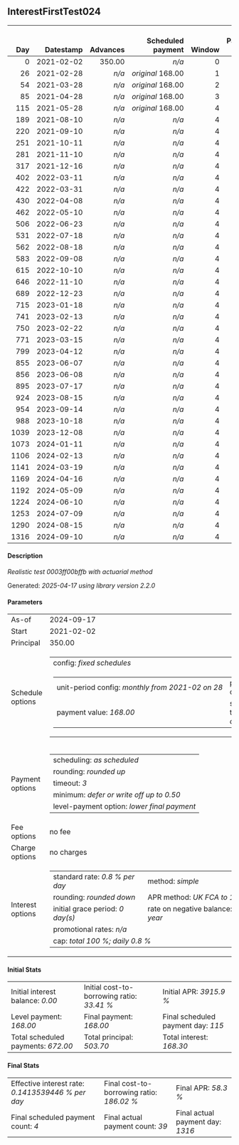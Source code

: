 <h2>InterestFirstTest024</h2>
<table>
    <thead style="vertical-align: bottom;">
        <th style="text-align: right;">Day</th>
        <th style="text-align: right;">Datestamp</th>
        <th style="text-align: right;">Advances</th>
        <th style="text-align: right;">Scheduled payment</th>
        <th style="text-align: right;">Window</th>
        <th style="text-align: right;">Payment due</th>
        <th style="text-align: right;">Actual payments</th>
        <th style="text-align: right;">Generated payment</th>
        <th style="text-align: right;">Net effect</th>
        <th style="text-align: right;">Payment status</th>
        <th style="text-align: right;">Balance status</th>
        <th style="text-align: right;">Simple interest</th>
        <th style="text-align: right;">New interest</th>
        <th style="text-align: right;">New charges</th>
        <th style="text-align: right;">Principal portion</th>
        <th style="text-align: right;">Fee portion</th>
        <th style="text-align: right;">Interest portion</th>
        <th style="text-align: right;">Charges portion</th>
        <th style="text-align: right;">Fee rebate</th>
        <th style="text-align: right;">Principal balance</th>
        <th style="text-align: right;">Fee balance</th>
        <th style="text-align: right;">Interest balance</th>
        <th style="text-align: right;">Charges balance</th>
        <th style="text-align: right;">Settlement figure</th>
        <th style="text-align: right;">Fee rebate if&nbsp;settled</th>
    </thead>
    <tr style="text-align: right;">
        <td class="ci00">0</td>
        <td class="ci01" style="white-space: nowrap;">2021-02-02</td>
        <td class="ci02">350.00</td>
        <td class="ci03" style="white-space: nowrap;"><i>n/a<i></td>
        <td class="ci04">0</td>
        <td class="ci05">0.00</td>
        <td class="ci06"><i>n/a</i></td>
        <td class="ci07"><i>n/a</i></td>
        <td class="ci08">0.00</td>
        <td class="ci09"><i>none&nbsp;scheduled</i></td>
        <td class="ci10">open</td>
        <td class="ci11">0.0000</td>
        <td class="ci12">0.0000</td>
        <td class="ci13"><i>n/a</i></td>
        <td class="ci14">0.00</td>
        <td class="ci15">0.00</td>
        <td class="ci16">0.00</td>
        <td class="ci17">0.00</td>
        <td class="ci18">0.00</td>
        <td class="ci19">350.00</td>
        <td class="ci20">0.00</td>
        <td class="ci21">0.0000</td>
        <td class="ci22">0.00</td>
        <td class="ci23">350.00</td>
        <td class="ci24">0.00</td>
    </tr>
    <tr style="text-align: right;">
        <td class="ci00">26</td>
        <td class="ci01" style="white-space: nowrap;">2021-02-28</td>
        <td class="ci02"><i>n/a</i></td>
        <td class="ci03" style="white-space: nowrap;"><i>original</i> 168.00</td>
        <td class="ci04">1</td>
        <td class="ci05">168.00</td>
        <td class="ci06"><i>confirmed</i>&nbsp;168.00</td>
        <td class="ci07"><i>n/a</i></td>
        <td class="ci08">168.00</td>
        <td class="ci09"><i>payment&nbsp;made</i></td>
        <td class="ci10">open</td>
        <td class="ci11">72.8000</td>
        <td class="ci12">72.8000</td>
        <td class="ci13"><i>n/a</i></td>
        <td class="ci14">95.20</td>
        <td class="ci15">0.00</td>
        <td class="ci16">72.80</td>
        <td class="ci17">0.00</td>
        <td class="ci18">0.00</td>
        <td class="ci19">254.80</td>
        <td class="ci20">0.00</td>
        <td class="ci21">0.0000</td>
        <td class="ci22">0.00</td>
        <td class="ci23">254.80</td>
        <td class="ci24">0.00</td>
    </tr>
    <tr style="text-align: right;">
        <td class="ci00">54</td>
        <td class="ci01" style="white-space: nowrap;">2021-03-28</td>
        <td class="ci02"><i>n/a</i></td>
        <td class="ci03" style="white-space: nowrap;"><i>original</i> 168.00</td>
        <td class="ci04">2</td>
        <td class="ci05">168.00</td>
        <td class="ci06"><i>n/a</i></td>
        <td class="ci07"><i>n/a</i></td>
        <td class="ci08">0.00</td>
        <td class="ci09"><i>missed&nbsp;payment</i></td>
        <td class="ci10">open</td>
        <td class="ci11">57.0752</td>
        <td class="ci12">57.0752</td>
        <td class="ci13"><i>n/a</i></td>
        <td class="ci14">0.00</td>
        <td class="ci15">0.00</td>
        <td class="ci16">0.00</td>
        <td class="ci17">0.00</td>
        <td class="ci18">0.00</td>
        <td class="ci19">254.80</td>
        <td class="ci20">0.00</td>
        <td class="ci21">57.0752</td>
        <td class="ci22">0.00</td>
        <td class="ci23">311.87</td>
        <td class="ci24">0.00</td>
    </tr>
    <tr style="text-align: right;">
        <td class="ci00">85</td>
        <td class="ci01" style="white-space: nowrap;">2021-04-28</td>
        <td class="ci02"><i>n/a</i></td>
        <td class="ci03" style="white-space: nowrap;"><i>original</i> 168.00</td>
        <td class="ci04">3</td>
        <td class="ci05">168.00</td>
        <td class="ci06"><i>confirmed</i>&nbsp;84.00</td>
        <td class="ci07"><i>n/a</i></td>
        <td class="ci08">84.00</td>
        <td class="ci09"><i>paid&nbsp;later&nbsp;owing</i>&nbsp;84.00</td>
        <td class="ci10">open</td>
        <td class="ci11">63.1904</td>
        <td class="ci12">63.1904</td>
        <td class="ci13"><i>n/a</i></td>
        <td class="ci14">0.00</td>
        <td class="ci15">0.00</td>
        <td class="ci16">84.00</td>
        <td class="ci17">0.00</td>
        <td class="ci18">0.00</td>
        <td class="ci19">254.80</td>
        <td class="ci20">0.00</td>
        <td class="ci21">36.2656</td>
        <td class="ci22">0.00</td>
        <td class="ci23">291.06</td>
        <td class="ci24">0.00</td>
    </tr>
    <tr style="text-align: right;">
        <td class="ci00">115</td>
        <td class="ci01" style="white-space: nowrap;">2021-05-28</td>
        <td class="ci02"><i>n/a</i></td>
        <td class="ci03" style="white-space: nowrap;"><i>original</i> 168.00</td>
        <td class="ci04">4</td>
        <td class="ci05">168.00</td>
        <td class="ci06"><i>n/a</i></td>
        <td class="ci07"><i>n/a</i></td>
        <td class="ci08">0.00</td>
        <td class="ci09"><i>paid&nbsp;later&nbsp;in&nbsp;full</i></td>
        <td class="ci10">open</td>
        <td class="ci11">61.1520</td>
        <td class="ci12">61.1520</td>
        <td class="ci13"><i>n/a</i></td>
        <td class="ci14">0.00</td>
        <td class="ci15">0.00</td>
        <td class="ci16">0.00</td>
        <td class="ci17">0.00</td>
        <td class="ci18">0.00</td>
        <td class="ci19">254.80</td>
        <td class="ci20">0.00</td>
        <td class="ci21">97.4176</td>
        <td class="ci22">0.00</td>
        <td class="ci23">352.21</td>
        <td class="ci24">0.00</td>
    </tr>
    <tr style="text-align: right;">
        <td class="ci00">189</td>
        <td class="ci01" style="white-space: nowrap;">2021-08-10</td>
        <td class="ci02"><i>n/a</i></td>
        <td class="ci03" style="white-space: nowrap;"><i>n/a<i></td>
        <td class="ci04">4</td>
        <td class="ci05">0.00</td>
        <td class="ci06"><i>confirmed</i>&nbsp;5.46</td>
        <td class="ci07"><i>n/a</i></td>
        <td class="ci08">5.46</td>
        <td class="ci09"><i>extra&nbsp;payment</i></td>
        <td class="ci10">open</td>
        <td class="ci11">95.7824</td>
        <td class="ci12">95.7880</td>
        <td class="ci13"><i>n/a</i></td>
        <td class="ci14">0.00</td>
        <td class="ci15">0.00</td>
        <td class="ci16">5.46</td>
        <td class="ci17">0.00</td>
        <td class="ci18">0.00</td>
        <td class="ci19">254.80</td>
        <td class="ci20">0.00</td>
        <td class="ci21">187.7456</td>
        <td class="ci22">0.00</td>
        <td class="ci23">442.54</td>
        <td class="ci24">0.00</td>
    </tr>
    <tr style="text-align: right;">
        <td class="ci00">220</td>
        <td class="ci01" style="white-space: nowrap;">2021-09-10</td>
        <td class="ci02"><i>n/a</i></td>
        <td class="ci03" style="white-space: nowrap;"><i>n/a<i></td>
        <td class="ci04">4</td>
        <td class="ci05">0.00</td>
        <td class="ci06"><i>confirmed</i>&nbsp;5.46</td>
        <td class="ci07"><i>n/a</i></td>
        <td class="ci08">5.46</td>
        <td class="ci09"><i>extra&nbsp;payment</i></td>
        <td class="ci10">open</td>
        <td class="ci11">0.0000</td>
        <td class="ci12">0.0056</td>
        <td class="ci13"><i>n/a</i></td>
        <td class="ci14">0.00</td>
        <td class="ci15">0.00</td>
        <td class="ci16">5.45</td>
        <td class="ci17">0.00</td>
        <td class="ci18">0.00</td>
        <td class="ci19">254.80</td>
        <td class="ci20">0.00</td>
        <td class="ci21">182.3012</td>
        <td class="ci22">0.00</td>
        <td class="ci23">437.08</td>
        <td class="ci24">0.00</td>
    </tr>
    <tr style="text-align: right;">
        <td class="ci00">251</td>
        <td class="ci01" style="white-space: nowrap;">2021-10-11</td>
        <td class="ci02"><i>n/a</i></td>
        <td class="ci03" style="white-space: nowrap;"><i>n/a<i></td>
        <td class="ci04">4</td>
        <td class="ci05">0.00</td>
        <td class="ci06"><i>confirmed</i>&nbsp;5.46</td>
        <td class="ci07"><i>n/a</i></td>
        <td class="ci08">5.46</td>
        <td class="ci09"><i>extra&nbsp;payment</i></td>
        <td class="ci10">open</td>
        <td class="ci11">0.0000</td>
        <td class="ci12">0.0012</td>
        <td class="ci13"><i>n/a</i></td>
        <td class="ci14">0.00</td>
        <td class="ci15">0.00</td>
        <td class="ci16">5.45</td>
        <td class="ci17">0.00</td>
        <td class="ci18">0.00</td>
        <td class="ci19">254.80</td>
        <td class="ci20">0.00</td>
        <td class="ci21">176.8524</td>
        <td class="ci22">0.00</td>
        <td class="ci23">431.63</td>
        <td class="ci24">0.00</td>
    </tr>
    <tr style="text-align: right;">
        <td class="ci00">281</td>
        <td class="ci01" style="white-space: nowrap;">2021-11-10</td>
        <td class="ci02"><i>n/a</i></td>
        <td class="ci03" style="white-space: nowrap;"><i>n/a<i></td>
        <td class="ci04">4</td>
        <td class="ci05">0.00</td>
        <td class="ci06"><i>confirmed</i>&nbsp;5.46</td>
        <td class="ci07"><i>n/a</i></td>
        <td class="ci08">5.46</td>
        <td class="ci09"><i>extra&nbsp;payment</i></td>
        <td class="ci10">open</td>
        <td class="ci11">0.0000</td>
        <td class="ci12">0.0024</td>
        <td class="ci13"><i>n/a</i></td>
        <td class="ci14">0.00</td>
        <td class="ci15">0.00</td>
        <td class="ci16">5.45</td>
        <td class="ci17">0.00</td>
        <td class="ci18">0.00</td>
        <td class="ci19">254.80</td>
        <td class="ci20">0.00</td>
        <td class="ci21">171.4048</td>
        <td class="ci22">0.00</td>
        <td class="ci23">426.18</td>
        <td class="ci24">0.00</td>
    </tr>
    <tr style="text-align: right;">
        <td class="ci00">317</td>
        <td class="ci01" style="white-space: nowrap;">2021-12-16</td>
        <td class="ci02"><i>n/a</i></td>
        <td class="ci03" style="white-space: nowrap;"><i>n/a<i></td>
        <td class="ci04">4</td>
        <td class="ci05">0.00</td>
        <td class="ci06"><i>confirmed</i>&nbsp;5.46</td>
        <td class="ci07"><i>n/a</i></td>
        <td class="ci08">5.46</td>
        <td class="ci09"><i>extra&nbsp;payment</i></td>
        <td class="ci10">open</td>
        <td class="ci11">0.0000</td>
        <td class="ci12">0.0048</td>
        <td class="ci13"><i>n/a</i></td>
        <td class="ci14">0.00</td>
        <td class="ci15">0.00</td>
        <td class="ci16">5.45</td>
        <td class="ci17">0.00</td>
        <td class="ci18">0.00</td>
        <td class="ci19">254.80</td>
        <td class="ci20">0.00</td>
        <td class="ci21">165.9596</td>
        <td class="ci22">0.00</td>
        <td class="ci23">420.73</td>
        <td class="ci24">0.00</td>
    </tr>
    <tr style="text-align: right;">
        <td class="ci00">402</td>
        <td class="ci01" style="white-space: nowrap;">2022-03-11</td>
        <td class="ci02"><i>n/a</i></td>
        <td class="ci03" style="white-space: nowrap;"><i>n/a<i></td>
        <td class="ci04">4</td>
        <td class="ci05">0.00</td>
        <td class="ci06"><i>confirmed</i>&nbsp;5.46</td>
        <td class="ci07"><i>n/a</i></td>
        <td class="ci08">5.46</td>
        <td class="ci09"><i>extra&nbsp;payment</i></td>
        <td class="ci10">open</td>
        <td class="ci11">0.0000</td>
        <td class="ci12">0.0096</td>
        <td class="ci13"><i>n/a</i></td>
        <td class="ci14">0.00</td>
        <td class="ci15">0.00</td>
        <td class="ci16">5.44</td>
        <td class="ci17">0.00</td>
        <td class="ci18">0.00</td>
        <td class="ci19">254.80</td>
        <td class="ci20">0.00</td>
        <td class="ci21">160.5292</td>
        <td class="ci22">0.00</td>
        <td class="ci23">415.28</td>
        <td class="ci24">0.00</td>
    </tr>
    <tr style="text-align: right;">
        <td class="ci00">422</td>
        <td class="ci01" style="white-space: nowrap;">2022-03-31</td>
        <td class="ci02"><i>n/a</i></td>
        <td class="ci03" style="white-space: nowrap;"><i>n/a<i></td>
        <td class="ci04">4</td>
        <td class="ci05">0.00</td>
        <td class="ci06"><i>confirmed</i>&nbsp;5.46</td>
        <td class="ci07"><i>n/a</i></td>
        <td class="ci08">5.46</td>
        <td class="ci09"><i>extra&nbsp;payment</i></td>
        <td class="ci10">open</td>
        <td class="ci11">0.0000</td>
        <td class="ci12">0.0092</td>
        <td class="ci13"><i>n/a</i></td>
        <td class="ci14">0.00</td>
        <td class="ci15">0.00</td>
        <td class="ci16">5.43</td>
        <td class="ci17">0.00</td>
        <td class="ci18">0.00</td>
        <td class="ci19">254.80</td>
        <td class="ci20">0.00</td>
        <td class="ci21">155.1084</td>
        <td class="ci22">0.00</td>
        <td class="ci23">409.84</td>
        <td class="ci24">0.00</td>
    </tr>
    <tr style="text-align: right;">
        <td class="ci00">430</td>
        <td class="ci01" style="white-space: nowrap;">2022-04-08</td>
        <td class="ci02"><i>n/a</i></td>
        <td class="ci03" style="white-space: nowrap;"><i>n/a<i></td>
        <td class="ci04">4</td>
        <td class="ci05">0.00</td>
        <td class="ci06"><i>confirmed</i>&nbsp;7.06</td>
        <td class="ci07"><i>n/a</i></td>
        <td class="ci08">7.06</td>
        <td class="ci09"><i>extra&nbsp;payment</i></td>
        <td class="ci10">open</td>
        <td class="ci11">0.0000</td>
        <td class="ci12">0.0084</td>
        <td class="ci13"><i>n/a</i></td>
        <td class="ci14">0.00</td>
        <td class="ci15">0.00</td>
        <td class="ci16">7.02</td>
        <td class="ci17">0.00</td>
        <td class="ci18">0.00</td>
        <td class="ci19">254.80</td>
        <td class="ci20">0.00</td>
        <td class="ci21">148.0968</td>
        <td class="ci22">0.00</td>
        <td class="ci23">402.81</td>
        <td class="ci24">0.00</td>
    </tr>
    <tr style="text-align: right;">
        <td class="ci00">462</td>
        <td class="ci01" style="white-space: nowrap;">2022-05-10</td>
        <td class="ci02"><i>n/a</i></td>
        <td class="ci03" style="white-space: nowrap;"><i>n/a<i></td>
        <td class="ci04">4</td>
        <td class="ci05">0.00</td>
        <td class="ci06"><i>confirmed</i>&nbsp;5.98</td>
        <td class="ci07"><i>n/a</i></td>
        <td class="ci08">5.98</td>
        <td class="ci09"><i>extra&nbsp;payment</i></td>
        <td class="ci10">open</td>
        <td class="ci11">0.0000</td>
        <td class="ci12">0.0068</td>
        <td class="ci13"><i>n/a</i></td>
        <td class="ci14">0.00</td>
        <td class="ci15">0.00</td>
        <td class="ci16">5.93</td>
        <td class="ci17">0.00</td>
        <td class="ci18">0.00</td>
        <td class="ci19">254.80</td>
        <td class="ci20">0.00</td>
        <td class="ci21">142.1736</td>
        <td class="ci22">0.00</td>
        <td class="ci23">396.87</td>
        <td class="ci24">0.00</td>
    </tr>
    <tr style="text-align: right;">
        <td class="ci00">506</td>
        <td class="ci01" style="white-space: nowrap;">2022-06-23</td>
        <td class="ci02"><i>n/a</i></td>
        <td class="ci03" style="white-space: nowrap;"><i>n/a<i></td>
        <td class="ci04">4</td>
        <td class="ci05">0.00</td>
        <td class="ci06"><i>confirmed</i>&nbsp;5.98</td>
        <td class="ci07"><i>n/a</i></td>
        <td class="ci08">5.98</td>
        <td class="ci09"><i>extra&nbsp;payment</i></td>
        <td class="ci10">open</td>
        <td class="ci11">0.0000</td>
        <td class="ci12">0.0036</td>
        <td class="ci13"><i>n/a</i></td>
        <td class="ci14">0.00</td>
        <td class="ci15">0.00</td>
        <td class="ci16">5.93</td>
        <td class="ci17">0.00</td>
        <td class="ci18">0.00</td>
        <td class="ci19">254.80</td>
        <td class="ci20">0.00</td>
        <td class="ci21">136.2472</td>
        <td class="ci22">0.00</td>
        <td class="ci23">390.94</td>
        <td class="ci24">0.00</td>
    </tr>
    <tr style="text-align: right;">
        <td class="ci00">531</td>
        <td class="ci01" style="white-space: nowrap;">2022-07-18</td>
        <td class="ci02"><i>n/a</i></td>
        <td class="ci03" style="white-space: nowrap;"><i>n/a<i></td>
        <td class="ci04">4</td>
        <td class="ci05">0.00</td>
        <td class="ci06"><i>confirmed</i>&nbsp;5.98</td>
        <td class="ci07"><i>n/a</i></td>
        <td class="ci08">5.98</td>
        <td class="ci09"><i>extra&nbsp;payment</i></td>
        <td class="ci10">open</td>
        <td class="ci11">0.0000</td>
        <td class="ci12">0.0072</td>
        <td class="ci13"><i>n/a</i></td>
        <td class="ci14">0.00</td>
        <td class="ci15">0.00</td>
        <td class="ci16">5.92</td>
        <td class="ci17">0.00</td>
        <td class="ci18">0.00</td>
        <td class="ci19">254.80</td>
        <td class="ci20">0.00</td>
        <td class="ci21">130.3344</td>
        <td class="ci22">0.00</td>
        <td class="ci23">385.01</td>
        <td class="ci24">0.00</td>
    </tr>
    <tr style="text-align: right;">
        <td class="ci00">562</td>
        <td class="ci01" style="white-space: nowrap;">2022-08-18</td>
        <td class="ci02"><i>n/a</i></td>
        <td class="ci03" style="white-space: nowrap;"><i>n/a<i></td>
        <td class="ci04">4</td>
        <td class="ci05">0.00</td>
        <td class="ci06"><i>confirmed</i>&nbsp;5.98</td>
        <td class="ci07"><i>n/a</i></td>
        <td class="ci08">5.98</td>
        <td class="ci09"><i>extra&nbsp;payment</i></td>
        <td class="ci10">open</td>
        <td class="ci11">0.0000</td>
        <td class="ci12">0.0044</td>
        <td class="ci13"><i>n/a</i></td>
        <td class="ci14">0.00</td>
        <td class="ci15">0.00</td>
        <td class="ci16">5.92</td>
        <td class="ci17">0.00</td>
        <td class="ci18">0.00</td>
        <td class="ci19">254.80</td>
        <td class="ci20">0.00</td>
        <td class="ci21">124.4188</td>
        <td class="ci22">0.00</td>
        <td class="ci23">379.09</td>
        <td class="ci24">0.00</td>
    </tr>
    <tr style="text-align: right;">
        <td class="ci00">583</td>
        <td class="ci01" style="white-space: nowrap;">2022-09-08</td>
        <td class="ci02"><i>n/a</i></td>
        <td class="ci03" style="white-space: nowrap;"><i>n/a<i></td>
        <td class="ci04">4</td>
        <td class="ci05">0.00</td>
        <td class="ci06"><i>confirmed</i>&nbsp;6.89</td>
        <td class="ci07"><i>n/a</i></td>
        <td class="ci08">6.89</td>
        <td class="ci09"><i>extra&nbsp;payment</i></td>
        <td class="ci10">open</td>
        <td class="ci11">0.0000</td>
        <td class="ci12">0.0088</td>
        <td class="ci13"><i>n/a</i></td>
        <td class="ci14">0.00</td>
        <td class="ci15">0.00</td>
        <td class="ci16">6.82</td>
        <td class="ci17">0.00</td>
        <td class="ci18">0.00</td>
        <td class="ci19">254.80</td>
        <td class="ci20">0.00</td>
        <td class="ci21">117.6076</td>
        <td class="ci22">0.00</td>
        <td class="ci23">372.26</td>
        <td class="ci24">0.00</td>
    </tr>
    <tr style="text-align: right;">
        <td class="ci00">615</td>
        <td class="ci01" style="white-space: nowrap;">2022-10-10</td>
        <td class="ci02"><i>n/a</i></td>
        <td class="ci03" style="white-space: nowrap;"><i>n/a<i></td>
        <td class="ci04">4</td>
        <td class="ci05">0.00</td>
        <td class="ci06"><i>confirmed</i>&nbsp;8.69</td>
        <td class="ci07"><i>n/a</i></td>
        <td class="ci08">8.69</td>
        <td class="ci09"><i>extra&nbsp;payment</i></td>
        <td class="ci10">open</td>
        <td class="ci11">0.0000</td>
        <td class="ci12">0.0076</td>
        <td class="ci13"><i>n/a</i></td>
        <td class="ci14">0.00</td>
        <td class="ci15">0.00</td>
        <td class="ci16">8.61</td>
        <td class="ci17">0.00</td>
        <td class="ci18">0.00</td>
        <td class="ci19">254.80</td>
        <td class="ci20">0.00</td>
        <td class="ci21">109.0052</td>
        <td class="ci22">0.00</td>
        <td class="ci23">363.64</td>
        <td class="ci24">0.00</td>
    </tr>
    <tr style="text-align: right;">
        <td class="ci00">646</td>
        <td class="ci01" style="white-space: nowrap;">2022-11-10</td>
        <td class="ci02"><i>n/a</i></td>
        <td class="ci03" style="white-space: nowrap;"><i>n/a<i></td>
        <td class="ci04">4</td>
        <td class="ci05">0.00</td>
        <td class="ci06"><i>confirmed</i>&nbsp;8.69</td>
        <td class="ci07"><i>n/a</i></td>
        <td class="ci08">8.69</td>
        <td class="ci09"><i>extra&nbsp;payment</i></td>
        <td class="ci10">open</td>
        <td class="ci11">0.0000</td>
        <td class="ci12">0.0052</td>
        <td class="ci13"><i>n/a</i></td>
        <td class="ci14">0.00</td>
        <td class="ci15">0.00</td>
        <td class="ci16">8.60</td>
        <td class="ci17">0.00</td>
        <td class="ci18">0.00</td>
        <td class="ci19">254.80</td>
        <td class="ci20">0.00</td>
        <td class="ci21">100.4104</td>
        <td class="ci22">0.00</td>
        <td class="ci23">355.03</td>
        <td class="ci24">0.00</td>
    </tr>
    <tr style="text-align: right;">
        <td class="ci00">689</td>
        <td class="ci01" style="white-space: nowrap;">2022-12-23</td>
        <td class="ci02"><i>n/a</i></td>
        <td class="ci03" style="white-space: nowrap;"><i>n/a<i></td>
        <td class="ci04">4</td>
        <td class="ci05">0.00</td>
        <td class="ci06"><i>confirmed</i>&nbsp;8.69</td>
        <td class="ci07"><i>n/a</i></td>
        <td class="ci08">8.69</td>
        <td class="ci09"><i>extra&nbsp;payment</i></td>
        <td class="ci10">open</td>
        <td class="ci11">0.0000</td>
        <td class="ci12">0.0004</td>
        <td class="ci13"><i>n/a</i></td>
        <td class="ci14">0.00</td>
        <td class="ci15">0.00</td>
        <td class="ci16">8.60</td>
        <td class="ci17">0.00</td>
        <td class="ci18">0.00</td>
        <td class="ci19">254.80</td>
        <td class="ci20">0.00</td>
        <td class="ci21">91.8108</td>
        <td class="ci22">0.00</td>
        <td class="ci23">346.43</td>
        <td class="ci24">0.00</td>
    </tr>
    <tr style="text-align: right;">
        <td class="ci00">715</td>
        <td class="ci01" style="white-space: nowrap;">2023-01-18</td>
        <td class="ci02"><i>n/a</i></td>
        <td class="ci03" style="white-space: nowrap;"><i>n/a<i></td>
        <td class="ci04">4</td>
        <td class="ci05">0.00</td>
        <td class="ci06"><i>confirmed</i>&nbsp;8.69</td>
        <td class="ci07"><i>n/a</i></td>
        <td class="ci08">8.69</td>
        <td class="ci09"><i>extra&nbsp;payment</i></td>
        <td class="ci10">open</td>
        <td class="ci11">0.0000</td>
        <td class="ci12">0.0008</td>
        <td class="ci13"><i>n/a</i></td>
        <td class="ci14">0.00</td>
        <td class="ci15">0.00</td>
        <td class="ci16">8.60</td>
        <td class="ci17">0.00</td>
        <td class="ci18">0.00</td>
        <td class="ci19">254.80</td>
        <td class="ci20">0.00</td>
        <td class="ci21">83.2116</td>
        <td class="ci22">0.00</td>
        <td class="ci23">337.83</td>
        <td class="ci24">0.00</td>
    </tr>
    <tr style="text-align: right;">
        <td class="ci00">741</td>
        <td class="ci01" style="white-space: nowrap;">2023-02-13</td>
        <td class="ci02"><i>n/a</i></td>
        <td class="ci03" style="white-space: nowrap;"><i>n/a<i></td>
        <td class="ci04">4</td>
        <td class="ci05">0.00</td>
        <td class="ci06"><i>confirmed</i>&nbsp;8.69</td>
        <td class="ci07"><i>n/a</i></td>
        <td class="ci08">8.69</td>
        <td class="ci09"><i>extra&nbsp;payment</i></td>
        <td class="ci10">open</td>
        <td class="ci11">0.0000</td>
        <td class="ci12">0.0016</td>
        <td class="ci13"><i>n/a</i></td>
        <td class="ci14">0.00</td>
        <td class="ci15">0.00</td>
        <td class="ci16">8.60</td>
        <td class="ci17">0.00</td>
        <td class="ci18">0.00</td>
        <td class="ci19">254.80</td>
        <td class="ci20">0.00</td>
        <td class="ci21">74.6132</td>
        <td class="ci22">0.00</td>
        <td class="ci23">329.23</td>
        <td class="ci24">0.00</td>
    </tr>
    <tr style="text-align: right;">
        <td class="ci00">750</td>
        <td class="ci01" style="white-space: nowrap;">2023-02-22</td>
        <td class="ci02"><i>n/a</i></td>
        <td class="ci03" style="white-space: nowrap;"><i>n/a<i></td>
        <td class="ci04">4</td>
        <td class="ci05">0.00</td>
        <td class="ci06"><i>confirmed</i>&nbsp;8.69</td>
        <td class="ci07"><i>n/a</i></td>
        <td class="ci08">8.69</td>
        <td class="ci09"><i>extra&nbsp;payment</i></td>
        <td class="ci10">open</td>
        <td class="ci11">0.0000</td>
        <td class="ci12">0.0032</td>
        <td class="ci13"><i>n/a</i></td>
        <td class="ci14">0.00</td>
        <td class="ci15">0.00</td>
        <td class="ci16">8.60</td>
        <td class="ci17">0.00</td>
        <td class="ci18">0.00</td>
        <td class="ci19">254.80</td>
        <td class="ci20">0.00</td>
        <td class="ci21">66.0164</td>
        <td class="ci22">0.00</td>
        <td class="ci23">320.63</td>
        <td class="ci24">0.00</td>
    </tr>
    <tr style="text-align: right;">
        <td class="ci00">771</td>
        <td class="ci01" style="white-space: nowrap;">2023-03-15</td>
        <td class="ci02"><i>n/a</i></td>
        <td class="ci03" style="white-space: nowrap;"><i>n/a<i></td>
        <td class="ci04">4</td>
        <td class="ci05">0.00</td>
        <td class="ci06"><i>confirmed</i>&nbsp;8.69</td>
        <td class="ci07"><i>n/a</i></td>
        <td class="ci08">8.69</td>
        <td class="ci09"><i>extra&nbsp;payment</i></td>
        <td class="ci10">open</td>
        <td class="ci11">0.0000</td>
        <td class="ci12">0.0064</td>
        <td class="ci13"><i>n/a</i></td>
        <td class="ci14">0.00</td>
        <td class="ci15">0.00</td>
        <td class="ci16">8.59</td>
        <td class="ci17">0.00</td>
        <td class="ci18">0.00</td>
        <td class="ci19">254.80</td>
        <td class="ci20">0.00</td>
        <td class="ci21">57.4328</td>
        <td class="ci22">0.00</td>
        <td class="ci23">312.03</td>
        <td class="ci24">0.00</td>
    </tr>
    <tr style="text-align: right;">
        <td class="ci00">799</td>
        <td class="ci01" style="white-space: nowrap;">2023-04-12</td>
        <td class="ci02"><i>n/a</i></td>
        <td class="ci03" style="white-space: nowrap;"><i>n/a<i></td>
        <td class="ci04">4</td>
        <td class="ci05">0.00</td>
        <td class="ci06"><i>confirmed</i>&nbsp;9.21</td>
        <td class="ci07"><i>n/a</i></td>
        <td class="ci08">9.21</td>
        <td class="ci09"><i>extra&nbsp;payment</i></td>
        <td class="ci10">open</td>
        <td class="ci11">0.0000</td>
        <td class="ci12">0.0028</td>
        <td class="ci13"><i>n/a</i></td>
        <td class="ci14">0.00</td>
        <td class="ci15">0.00</td>
        <td class="ci16">9.11</td>
        <td class="ci17">0.00</td>
        <td class="ci18">0.00</td>
        <td class="ci19">254.80</td>
        <td class="ci20">0.00</td>
        <td class="ci21">48.3256</td>
        <td class="ci22">0.00</td>
        <td class="ci23">302.92</td>
        <td class="ci24">0.00</td>
    </tr>
    <tr style="text-align: right;">
        <td class="ci00">855</td>
        <td class="ci01" style="white-space: nowrap;">2023-06-07</td>
        <td class="ci02"><i>n/a</i></td>
        <td class="ci03" style="white-space: nowrap;"><i>n/a<i></td>
        <td class="ci04">4</td>
        <td class="ci05">0.00</td>
        <td class="ci06"><i>confirmed</i>&nbsp;9.21</td>
        <td class="ci07"><i>n/a</i></td>
        <td class="ci08">9.21</td>
        <td class="ci09"><i>extra&nbsp;payment</i></td>
        <td class="ci10">open</td>
        <td class="ci11">0.0000</td>
        <td class="ci12">0.0056</td>
        <td class="ci13"><i>n/a</i></td>
        <td class="ci14">0.00</td>
        <td class="ci15">0.00</td>
        <td class="ci16">9.10</td>
        <td class="ci17">0.00</td>
        <td class="ci18">0.00</td>
        <td class="ci19">254.80</td>
        <td class="ci20">0.00</td>
        <td class="ci21">39.2312</td>
        <td class="ci22">0.00</td>
        <td class="ci23">293.81</td>
        <td class="ci24">0.00</td>
    </tr>
    <tr style="text-align: right;">
        <td class="ci00">856</td>
        <td class="ci01" style="white-space: nowrap;">2023-06-08</td>
        <td class="ci02"><i>n/a</i></td>
        <td class="ci03" style="white-space: nowrap;"><i>n/a<i></td>
        <td class="ci04">4</td>
        <td class="ci05">0.00</td>
        <td class="ci06"><i>confirmed</i>&nbsp;8.62</td>
        <td class="ci07"><i>n/a</i></td>
        <td class="ci08">8.62</td>
        <td class="ci09"><i>extra&nbsp;payment</i></td>
        <td class="ci10">open</td>
        <td class="ci11">0.0000</td>
        <td class="ci12">0.0012</td>
        <td class="ci13"><i>n/a</i></td>
        <td class="ci14">0.00</td>
        <td class="ci15">0.00</td>
        <td class="ci16">8.51</td>
        <td class="ci17">0.00</td>
        <td class="ci18">0.00</td>
        <td class="ci19">254.80</td>
        <td class="ci20">0.00</td>
        <td class="ci21">30.7224</td>
        <td class="ci22">0.00</td>
        <td class="ci23">285.30</td>
        <td class="ci24">0.00</td>
    </tr>
    <tr style="text-align: right;">
        <td class="ci00">895</td>
        <td class="ci01" style="white-space: nowrap;">2023-07-17</td>
        <td class="ci02"><i>n/a</i></td>
        <td class="ci03" style="white-space: nowrap;"><i>n/a<i></td>
        <td class="ci04">4</td>
        <td class="ci05">0.00</td>
        <td class="ci06"><i>confirmed</i>&nbsp;8.62</td>
        <td class="ci07"><i>n/a</i></td>
        <td class="ci08">8.62</td>
        <td class="ci09"><i>extra&nbsp;payment</i></td>
        <td class="ci10">open</td>
        <td class="ci11">0.0000</td>
        <td class="ci12">0.0024</td>
        <td class="ci13"><i>n/a</i></td>
        <td class="ci14">0.00</td>
        <td class="ci15">0.00</td>
        <td class="ci16">8.51</td>
        <td class="ci17">0.00</td>
        <td class="ci18">0.00</td>
        <td class="ci19">254.80</td>
        <td class="ci20">0.00</td>
        <td class="ci21">22.2148</td>
        <td class="ci22">0.00</td>
        <td class="ci23">276.79</td>
        <td class="ci24">0.00</td>
    </tr>
    <tr style="text-align: right;">
        <td class="ci00">924</td>
        <td class="ci01" style="white-space: nowrap;">2023-08-15</td>
        <td class="ci02"><i>n/a</i></td>
        <td class="ci03" style="white-space: nowrap;"><i>n/a<i></td>
        <td class="ci04">4</td>
        <td class="ci05">0.00</td>
        <td class="ci06"><i>confirmed</i>&nbsp;8.62</td>
        <td class="ci07"><i>n/a</i></td>
        <td class="ci08">8.62</td>
        <td class="ci09"><i>extra&nbsp;payment</i></td>
        <td class="ci10">open</td>
        <td class="ci11">0.0000</td>
        <td class="ci12">0.0048</td>
        <td class="ci13"><i>n/a</i></td>
        <td class="ci14">0.00</td>
        <td class="ci15">0.00</td>
        <td class="ci16">8.51</td>
        <td class="ci17">0.00</td>
        <td class="ci18">0.00</td>
        <td class="ci19">254.80</td>
        <td class="ci20">0.00</td>
        <td class="ci21">13.7096</td>
        <td class="ci22">0.00</td>
        <td class="ci23">268.28</td>
        <td class="ci24">0.00</td>
    </tr>
    <tr style="text-align: right;">
        <td class="ci00">954</td>
        <td class="ci01" style="white-space: nowrap;">2023-09-14</td>
        <td class="ci02"><i>n/a</i></td>
        <td class="ci03" style="white-space: nowrap;"><i>n/a<i></td>
        <td class="ci04">4</td>
        <td class="ci05">0.00</td>
        <td class="ci06"><i>confirmed</i>&nbsp;8.62</td>
        <td class="ci07"><i>n/a</i></td>
        <td class="ci08">8.62</td>
        <td class="ci09"><i>extra&nbsp;payment</i></td>
        <td class="ci10">open</td>
        <td class="ci11">0.0000</td>
        <td class="ci12">0.0096</td>
        <td class="ci13"><i>n/a</i></td>
        <td class="ci14">0.00</td>
        <td class="ci15">0.00</td>
        <td class="ci16">8.50</td>
        <td class="ci17">0.00</td>
        <td class="ci18">0.00</td>
        <td class="ci19">254.80</td>
        <td class="ci20">0.00</td>
        <td class="ci21">5.2192</td>
        <td class="ci22">0.00</td>
        <td class="ci23">259.77</td>
        <td class="ci24">0.00</td>
    </tr>
    <tr style="text-align: right;">
        <td class="ci00">988</td>
        <td class="ci01" style="white-space: nowrap;">2023-10-18</td>
        <td class="ci02"><i>n/a</i></td>
        <td class="ci03" style="white-space: nowrap;"><i>n/a<i></td>
        <td class="ci04">4</td>
        <td class="ci05">0.00</td>
        <td class="ci06"><i>confirmed</i>&nbsp;8.62</td>
        <td class="ci07"><i>n/a</i></td>
        <td class="ci08">8.62</td>
        <td class="ci09"><i>extra&nbsp;payment</i></td>
        <td class="ci10">open</td>
        <td class="ci11">0.0000</td>
        <td class="ci12">0.0092</td>
        <td class="ci13"><i>n/a</i></td>
        <td class="ci14">3.53</td>
        <td class="ci15">0.00</td>
        <td class="ci16">5.09</td>
        <td class="ci17">0.00</td>
        <td class="ci18">0.00</td>
        <td class="ci19">251.27</td>
        <td class="ci20">0.00</td>
        <td class="ci21">0.1384</td>
        <td class="ci22">0.00</td>
        <td class="ci23">251.27</td>
        <td class="ci24">0.00</td>
    </tr>
    <tr style="text-align: right;">
        <td class="ci00">1039</td>
        <td class="ci01" style="white-space: nowrap;">2023-12-08</td>
        <td class="ci02"><i>n/a</i></td>
        <td class="ci03" style="white-space: nowrap;"><i>n/a<i></td>
        <td class="ci04">4</td>
        <td class="ci05">0.00</td>
        <td class="ci06"><i>confirmed</i>&nbsp;8.83</td>
        <td class="ci07"><i>n/a</i></td>
        <td class="ci08">8.83</td>
        <td class="ci09"><i>extra&nbsp;payment</i></td>
        <td class="ci10">open</td>
        <td class="ci11">0.0000</td>
        <td class="ci12">0.0084</td>
        <td class="ci13"><i>n/a</i></td>
        <td class="ci14">8.83</td>
        <td class="ci15">0.00</td>
        <td class="ci16">0.00</td>
        <td class="ci17">0.00</td>
        <td class="ci18">0.00</td>
        <td class="ci19">242.44</td>
        <td class="ci20">0.00</td>
        <td class="ci21">0.1468</td>
        <td class="ci22">0.00</td>
        <td class="ci23">242.44</td>
        <td class="ci24">0.00</td>
    </tr>
    <tr style="text-align: right;">
        <td class="ci00">1073</td>
        <td class="ci01" style="white-space: nowrap;">2024-01-11</td>
        <td class="ci02"><i>n/a</i></td>
        <td class="ci03" style="white-space: nowrap;"><i>n/a<i></td>
        <td class="ci04">4</td>
        <td class="ci05">0.00</td>
        <td class="ci06"><i>confirmed</i>&nbsp;8.83</td>
        <td class="ci07"><i>n/a</i></td>
        <td class="ci08">8.83</td>
        <td class="ci09"><i>extra&nbsp;payment</i></td>
        <td class="ci10">open</td>
        <td class="ci11">0.0000</td>
        <td class="ci12">0.0000</td>
        <td class="ci13"><i>n/a</i></td>
        <td class="ci14">8.83</td>
        <td class="ci15">0.00</td>
        <td class="ci16">0.00</td>
        <td class="ci17">0.00</td>
        <td class="ci18">0.00</td>
        <td class="ci19">233.61</td>
        <td class="ci20">0.00</td>
        <td class="ci21">0.1468</td>
        <td class="ci22">0.00</td>
        <td class="ci23">233.61</td>
        <td class="ci24">0.00</td>
    </tr>
    <tr style="text-align: right;">
        <td class="ci00">1106</td>
        <td class="ci01" style="white-space: nowrap;">2024-02-13</td>
        <td class="ci02"><i>n/a</i></td>
        <td class="ci03" style="white-space: nowrap;"><i>n/a<i></td>
        <td class="ci04">4</td>
        <td class="ci05">0.00</td>
        <td class="ci06"><i>confirmed</i>&nbsp;8.83</td>
        <td class="ci07"><i>n/a</i></td>
        <td class="ci08">8.83</td>
        <td class="ci09"><i>extra&nbsp;payment</i></td>
        <td class="ci10">open</td>
        <td class="ci11">0.0000</td>
        <td class="ci12">0.0000</td>
        <td class="ci13"><i>n/a</i></td>
        <td class="ci14">8.83</td>
        <td class="ci15">0.00</td>
        <td class="ci16">0.00</td>
        <td class="ci17">0.00</td>
        <td class="ci18">0.00</td>
        <td class="ci19">224.78</td>
        <td class="ci20">0.00</td>
        <td class="ci21">0.1468</td>
        <td class="ci22">0.00</td>
        <td class="ci23">224.78</td>
        <td class="ci24">0.00</td>
    </tr>
    <tr style="text-align: right;">
        <td class="ci00">1141</td>
        <td class="ci01" style="white-space: nowrap;">2024-03-19</td>
        <td class="ci02"><i>n/a</i></td>
        <td class="ci03" style="white-space: nowrap;"><i>n/a<i></td>
        <td class="ci04">4</td>
        <td class="ci05">0.00</td>
        <td class="ci06"><i>confirmed</i>&nbsp;8.83</td>
        <td class="ci07"><i>n/a</i></td>
        <td class="ci08">8.83</td>
        <td class="ci09"><i>extra&nbsp;payment</i></td>
        <td class="ci10">open</td>
        <td class="ci11">0.0000</td>
        <td class="ci12">0.0000</td>
        <td class="ci13"><i>n/a</i></td>
        <td class="ci14">8.83</td>
        <td class="ci15">0.00</td>
        <td class="ci16">0.00</td>
        <td class="ci17">0.00</td>
        <td class="ci18">0.00</td>
        <td class="ci19">215.95</td>
        <td class="ci20">0.00</td>
        <td class="ci21">0.1468</td>
        <td class="ci22">0.00</td>
        <td class="ci23">215.95</td>
        <td class="ci24">0.00</td>
    </tr>
    <tr style="text-align: right;">
        <td class="ci00">1169</td>
        <td class="ci01" style="white-space: nowrap;">2024-04-16</td>
        <td class="ci02"><i>n/a</i></td>
        <td class="ci03" style="white-space: nowrap;"><i>n/a<i></td>
        <td class="ci04">4</td>
        <td class="ci05">0.00</td>
        <td class="ci06"><i>confirmed</i>&nbsp;8.83</td>
        <td class="ci07"><i>n/a</i></td>
        <td class="ci08">8.83</td>
        <td class="ci09"><i>extra&nbsp;payment</i></td>
        <td class="ci10">open</td>
        <td class="ci11">0.0000</td>
        <td class="ci12">0.0000</td>
        <td class="ci13"><i>n/a</i></td>
        <td class="ci14">8.83</td>
        <td class="ci15">0.00</td>
        <td class="ci16">0.00</td>
        <td class="ci17">0.00</td>
        <td class="ci18">0.00</td>
        <td class="ci19">207.12</td>
        <td class="ci20">0.00</td>
        <td class="ci21">0.1468</td>
        <td class="ci22">0.00</td>
        <td class="ci23">207.12</td>
        <td class="ci24">0.00</td>
    </tr>
    <tr style="text-align: right;">
        <td class="ci00">1192</td>
        <td class="ci01" style="white-space: nowrap;">2024-05-09</td>
        <td class="ci02"><i>n/a</i></td>
        <td class="ci03" style="white-space: nowrap;"><i>n/a<i></td>
        <td class="ci04">4</td>
        <td class="ci05">0.00</td>
        <td class="ci06"><i>confirmed</i>&nbsp;8.83</td>
        <td class="ci07"><i>n/a</i></td>
        <td class="ci08">8.83</td>
        <td class="ci09"><i>extra&nbsp;payment</i></td>
        <td class="ci10">open</td>
        <td class="ci11">0.0000</td>
        <td class="ci12">0.0000</td>
        <td class="ci13"><i>n/a</i></td>
        <td class="ci14">8.83</td>
        <td class="ci15">0.00</td>
        <td class="ci16">0.00</td>
        <td class="ci17">0.00</td>
        <td class="ci18">0.00</td>
        <td class="ci19">198.29</td>
        <td class="ci20">0.00</td>
        <td class="ci21">0.1468</td>
        <td class="ci22">0.00</td>
        <td class="ci23">198.29</td>
        <td class="ci24">0.00</td>
    </tr>
    <tr style="text-align: right;">
        <td class="ci00">1224</td>
        <td class="ci01" style="white-space: nowrap;">2024-06-10</td>
        <td class="ci02"><i>n/a</i></td>
        <td class="ci03" style="white-space: nowrap;"><i>n/a<i></td>
        <td class="ci04">4</td>
        <td class="ci05">0.00</td>
        <td class="ci06"><i>confirmed</i>&nbsp;9.11</td>
        <td class="ci07"><i>n/a</i></td>
        <td class="ci08">9.11</td>
        <td class="ci09"><i>extra&nbsp;payment</i></td>
        <td class="ci10">open</td>
        <td class="ci11">0.0000</td>
        <td class="ci12">0.0000</td>
        <td class="ci13"><i>n/a</i></td>
        <td class="ci14">9.11</td>
        <td class="ci15">0.00</td>
        <td class="ci16">0.00</td>
        <td class="ci17">0.00</td>
        <td class="ci18">0.00</td>
        <td class="ci19">189.18</td>
        <td class="ci20">0.00</td>
        <td class="ci21">0.1468</td>
        <td class="ci22">0.00</td>
        <td class="ci23">189.18</td>
        <td class="ci24">0.00</td>
    </tr>
    <tr style="text-align: right;">
        <td class="ci00">1253</td>
        <td class="ci01" style="white-space: nowrap;">2024-07-09</td>
        <td class="ci02"><i>n/a</i></td>
        <td class="ci03" style="white-space: nowrap;"><i>n/a<i></td>
        <td class="ci04">4</td>
        <td class="ci05">0.00</td>
        <td class="ci06"><i>confirmed</i>&nbsp;9.11</td>
        <td class="ci07"><i>n/a</i></td>
        <td class="ci08">9.11</td>
        <td class="ci09"><i>extra&nbsp;payment</i></td>
        <td class="ci10">open</td>
        <td class="ci11">0.0000</td>
        <td class="ci12">0.0000</td>
        <td class="ci13"><i>n/a</i></td>
        <td class="ci14">9.11</td>
        <td class="ci15">0.00</td>
        <td class="ci16">0.00</td>
        <td class="ci17">0.00</td>
        <td class="ci18">0.00</td>
        <td class="ci19">180.07</td>
        <td class="ci20">0.00</td>
        <td class="ci21">0.1468</td>
        <td class="ci22">0.00</td>
        <td class="ci23">180.07</td>
        <td class="ci24">0.00</td>
    </tr>
    <tr style="text-align: right;">
        <td class="ci00">1290</td>
        <td class="ci01" style="white-space: nowrap;">2024-08-15</td>
        <td class="ci02"><i>n/a</i></td>
        <td class="ci03" style="white-space: nowrap;"><i>n/a<i></td>
        <td class="ci04">4</td>
        <td class="ci05">0.00</td>
        <td class="ci06"><i>confirmed</i>&nbsp;9.11</td>
        <td class="ci07"><i>n/a</i></td>
        <td class="ci08">9.11</td>
        <td class="ci09"><i>extra&nbsp;payment</i></td>
        <td class="ci10">open</td>
        <td class="ci11">0.0000</td>
        <td class="ci12">0.0000</td>
        <td class="ci13"><i>n/a</i></td>
        <td class="ci14">9.11</td>
        <td class="ci15">0.00</td>
        <td class="ci16">0.00</td>
        <td class="ci17">0.00</td>
        <td class="ci18">0.00</td>
        <td class="ci19">170.96</td>
        <td class="ci20">0.00</td>
        <td class="ci21">0.1468</td>
        <td class="ci22">0.00</td>
        <td class="ci23">170.96</td>
        <td class="ci24">0.00</td>
    </tr>
    <tr style="text-align: right;">
        <td class="ci00">1316</td>
        <td class="ci01" style="white-space: nowrap;">2024-09-10</td>
        <td class="ci02"><i>n/a</i></td>
        <td class="ci03" style="white-space: nowrap;"><i>n/a<i></td>
        <td class="ci04">4</td>
        <td class="ci05">0.00</td>
        <td class="ci06"><i>confirmed</i>&nbsp;9.11</td>
        <td class="ci07"><i>n/a</i></td>
        <td class="ci08">9.11</td>
        <td class="ci09"><i>extra&nbsp;payment</i></td>
        <td class="ci10">open</td>
        <td class="ci11">0.0000</td>
        <td class="ci12">0.0000</td>
        <td class="ci13"><i>n/a</i></td>
        <td class="ci14">9.11</td>
        <td class="ci15">0.00</td>
        <td class="ci16">0.00</td>
        <td class="ci17">0.00</td>
        <td class="ci18">0.00</td>
        <td class="ci19">161.85</td>
        <td class="ci20">0.00</td>
        <td class="ci21">0.1468</td>
        <td class="ci22">0.00</td>
        <td class="ci23">161.85</td>
        <td class="ci24">0.00</td>
    </tr>
</table>

<h4>Description</h4>
<p><i>Realistic test 0003ff00bffb with actuarial method</i></p>
<p>Generated: <i>2025-04-17 using library version 2.2.0</i></p>
<h4>Parameters</h4>
<table>
    <tr>
        <td>As-of</td>
        <td>2024-09-17</td>
    </tr>
    <tr>
        <td>Start</td>
        <td>2021-02-02</td>
    </tr>
    <tr>
        <td>Principal</td>
        <td>350.00</td>
    </tr>
    <tr>
        <td>Schedule options</td>
        <td>
            <table>
                <tr>
                    <td colspan="2">config: <i>fixed schedules</i></td>
                </tr>
                <tr>
                    <td>
                        <table>
                            <tr>
                                <td style="white-space: nowrap;">unit-period config: <i>monthly from 2021-02 on 28</i></td>
                                <td>payment count: <i>4</i></td>
                            </tr>
                            <tr>
                                <td>payment value: <i>168.00</i></td>
                                <td>schedule type: <i>original</i></td>
                            </tr>
                        </table>
                    </td>
                </tr>
            </table>
        </td>
    </tr>
    <tr>
        <td>Payment options</td>
        <td>
            <table>
                <tr>
                    <td>scheduling: <i>as scheduled</i></td>
                </tr>
                <tr>
                    <td>rounding: <i>rounded up</i></td>
                </tr>
                <tr>
                    <td>timeout: <i>3</i></td>
                </tr>
                <tr>
                    <td>minimum: <i>defer&nbsp;or&nbsp;write&nbsp;off&nbsp;up&nbsp;to&nbsp;0.50</i></td>
                </tr>
                <tr>
                    <td>level-payment option: <i>lower&nbsp;final&nbsp;payment</i></td>
                </tr>
            </table>
        </td>
    </tr>
    <tr>
        <td>Fee options</td>
        <td>no fee
        </td>
    </tr>
    <tr>
        <td>Charge options</td>
        <td>no charges
        </td>
    </tr>
    <tr>
        <td>Interest options</td>
        <td>
            <table>
                <tr>
                    <td>standard rate: <i>0.8 % per day</i></td>
                    <td>method: <i>simple</i></td>
                </tr>
                <tr>
                    <td>rounding: <i>rounded down</i></td>
                    <td>APR method: <i>UK FCA to 1 d.p.</i></td>
                </tr>
                <tr>
                    <td>initial grace period: <i>0 day(s)</i></td>
                    <td>rate on negative balance: <i>8 % per year</i></td>
                </tr>
                <tr>
                    <td colspan="2">promotional rates: <i><i>n/a</i></i></td>
                </tr>
                <tr>
                    <td colspan="2">cap: <i>total 100 %; daily 0.8 %</td>
                </tr>
            </table>
        </td>
    </tr>
</table>
<h4>Initial Stats</h4>
<table>
    <tr>
        <td>Initial interest balance: <i>0.00</i></td>
        <td>Initial cost-to-borrowing ratio: <i>33.41 %</i></td>
        <td>Initial APR: <i>3915.9 %</i></td>
    </tr>
    <tr>
        <td>Level payment: <i>168.00</i></td>
        <td>Final payment: <i>168.00</i></td>
        <td>Final scheduled payment day: <i>115</i></td>
    </tr>
    <tr>
        <td>Total scheduled payments: <i>672.00</i></td>
        <td>Total principal: <i>503.70</i></td>
        <td>Total interest: <i>168.30</i></td>
    </tr>
</table>

<h4>Final Stats</h4>
<table>
    <tr>
        <td>Effective interest rate: <i>0.1413539446 % per day</i></td>
        <td>Final cost-to-borrowing ratio: <i>186.02 %</i></td>
        <td>Final APR: <i>58.3 %</i></td>
    </tr>
    <tr>
        <td>Final scheduled payment count: <i>4</i></td>
        <td>Final actual payment count: <i>39</i></td>
        <td>Final actual payment day: <i>1316</i></td>
    </tr>
</table>
